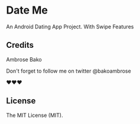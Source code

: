 # Date Me

An Android Dating App Project. With Swipe Features


## Credits

Ambrose Bako

Don't forget to follow me on twitter @bakoambrose

❤️❤️❤️ 

## License

The MIT License (MIT).


